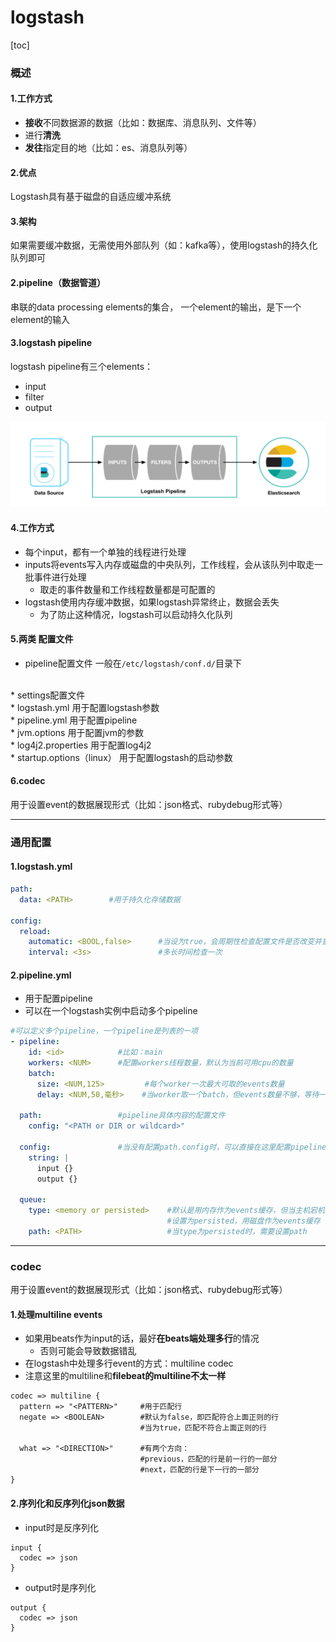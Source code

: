 # logstash
[toc]
### 概述
#### 1.工作方式
* **接收**不同数据源的数据（比如：数据库、消息队列、文件等）
* 进行**清洗**
* **发往**指定目的地（比如：es、消息队列等）

#### 2.优点
Logstash具有基于磁盘的自适应缓冲系统

#### 3.架构
如果需要缓冲数据，无需使用外部队列（如：kafka等），使用logstash的持久化队列即可

#### 2.pipeline（数据管道）
串联的data processing elements的集合，
一个element的输出，是下一个element的输入

#### 3.logstash pipeline
logstash pipeline有三个elements：
* input
* filter
* output

![](./imgs/overview_01.png)

#### 4.工作方式
* 每个input，都有一个单独的线程进行处理
* inputs将events写入内存或磁盘的中央队列，工作线程，会从该队列中取走一批事件进行处理
  * 取走的事件数量和工作线程数量都是可配置的
* logstash使用内存缓冲数据，如果logstash异常终止，数据会丢失
  * 为了防止这种情况，logstash可以启动持久化队列

#### 5.两类 配置文件
* pipeline配置文件
一般在`/etc/logstash/conf.d/`目录下
</br>
* settings配置文件
  </br>
  * logstash.yml
  用于配置logstash参数
  </br>
  * pipeline.yml
  用于配置pipeline
  </br>
  * jvm.options
  用于配置jvm的参数
  </br>
  * log4j2.properties
  用于配置log4j2
  </br>
  * startup.options（linux）
  用于配置logstash的启动参数

#### 6.codec
用于设置event的数据展现形式（比如：json格式、rubydebug形式等）

***

### 通用配置

#### 1.logstash.yml
```yaml
path:
  data: <PATH>        #用于持久化存储数据

config:
  reload:
    automatic: <BOOL,false>      #当设为true，会周期性检查配置文件是否改变并重新加载
    interval: <3s>               #多长时间检查一次
```

#### 2.pipeline.yml
* 用于配置pipeline
* 可以在一个logstash实例中启动多个pipeline
```yaml
#可以定义多个pipeline，一个pipeline是列表的一项
- pipeline:
    id: <id>            #比如：main
    workers: <NUM>      #配置workers线程数量，默认为当前可用cpu的数量
    batch:
      size: <NUM,125>         #每个worker一次最大可取的events数量
      delay: <NUM,50,毫秒>    #当worker取一个batch，但events数量不够，等待一个event的时长

  path:                 #pipeline具体内容的配置文件
    config: "<PATH or DIR or wildcard>"

  config:               #当没有配置path.config时，可以直接在这里配置pipeline的内容
    string: |
      input {}
      output {}

  queue:
    type: <memory or persisted>    #默认是用内存作为events缓存，但当主机宕机，数据容易丢失
                                   #设置为persisted，用磁盘作为events缓存
    path: <PATH>                   #当type为persisted时，需要设置path
```

***

### codec
用于设置event的数据展现形式（比如：json格式、rubydebug形式等）
#### 1.处理multiline events
* 如果用beats作为input的话，最好**在beats端处理多行**的情况
  * 否则可能会导致数据错乱
* 在logstash中处理多行event的方式：multiline codec
* 注意这里的multiline和**filebeat的multiline不太一样**
```shell
codec => multiline {
  pattern => "<PATTERN>"     #用于匹配行
  negate => <BOOLEAN>        #默认为false，即匹配符合上面正则的行
                             #当为true，匹配不符合上面正则的行

  what => "<DIRECTION>"      #有两个方向：
                             #previous，匹配的行是前一行的一部分
                             #next，匹配的行是下一行的一部分
}
```

#### 2.序列化和反序列化json数据
* input时是反序列化
```shell
input {
  codec => json
}
```

* output时是序列化
```shell
output {
  codec => json
}
```
